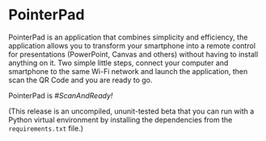 # PointerPad
PointerPad is an application that combines simplicity and efficiency, the application allows you to transform your smartphone into a remote control for presentations (PowerPoint, Canvas and others) without having to install anything on it. Two simple little steps, connect your computer and smartphone to the same Wi-Fi network and launch the application, then scan the QR Code and you are ready to go.

PointerPad is *#ScanAndReady!*

(This release is an uncompiled, ununit-tested beta that you can run with a Python virtual environment by installing the dependencies from the `requirements.txt`   file.)
